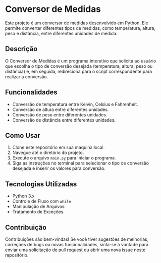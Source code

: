 # Conversor de Medidas

Este projeto é um conversor de medidas desenvolvido em Python. Ele permite converter diferentes tipos de medidas, como temperatura, altura, peso e distância, entre diferentes unidades de medida.

## Descrição

O Conversor de Medidas é um programa interativo que solicita ao usuário que escolha o tipo de conversão desejada (temperatura, altura, peso ou distância) e, em seguida, redireciona para o script correspondente para realizar a conversão.

## Funcionalidades

- Conversão de temperatura entre Kelvin, Celsius e Fahrenheit.
- Conversão de altura entre diferentes unidades.
- Conversão de peso entre diferentes unidades.
- Conversão de distância entre diferentes unidades.

## Como Usar

1. Clone este repositório em sua máquina local.
2. Navegue até o diretório do projeto.
3. Execute o arquivo `main.py` para iniciar o programa.
4. Siga as instruções no terminal para selecionar o tipo de conversão desejada e inserir os valores para conversão.

## Tecnologias Utilizadas

- Python 3.x
- Controle de Fluxo com `while`
- Manipulação de Arquivos
- Tratamento de Exceções

## Contribuição

Contribuições são bem-vindas! Se você tiver sugestões de melhorias, correções de bugs ou novas funcionalidades, sinta-se à vontade para enviar uma solicitação de pull request ou abrir uma nova issue neste repositório.
